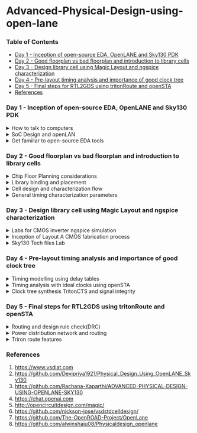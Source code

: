 # Advanced-Physical-Design-using-open-lane

### Table of Contents
- [Day 1 - Inception of open-source EDA, OpenLANE and Sky130 PDK](#day-1---inception-of-open-source-eda-openlane-and-sky130-pdk)
- [Day 2 - Good floorplan vs bad floorplan and introduction to library cells](#day-2---good-floorplan-vs-bad-floorplan-and-introduction-to-library-cells)
- [Day 3 - Design library cell using Magic Layout and ngspice characterization](#day-3---design-library-cell-using-magic-layout-and-ngspice-characterization)
- [Day 4 - Pre-layout timing analysis and importance of good clock tree](day-4---pre-layout-timing-analysis-and-importance-of-good-clock-tree)
- [Day 5 - Final steps for RTL2GDS using tritonRoute and openSTA](#day-5---final-steps-for-rtl2gds-using-tritonroute-and-opensta)
- [References](#references)

### Day 1 - Inception of open-source EDA, OpenLANE and Sky130 PDK
<details>
<summary>
How to talk to computers
</summary>    

The typical block diagram of a Arduino Microcontroller chip is shown here:  
<img width="500" alt="image" src="https://github.com/Lasya-G/Advanced-Physical-Design-using-open-lane/assets/140998582/553e99e1-a364-4c64-9e1a-5d61875c29c5">  

The package QFN-48 is shown below:  
<img width="500" alt="image" src="https://github.com/Lasya-G/Advanced-Physical-Design-using-open-lane/assets/140998582/609997e6-bf91-4950-8418-a2e7846337fe">  

The interface of the chip with package and the pads, core, die is shown here:
<img width="500" alt="Screenshot from 2023-09-05 19-16-57" src="https://github.com/Lasya-G/Advanced-Physical-Design-using-open-lane/assets/140998582/2ef42a7a-2c0d-4cd1-b7bb-3a44c9f6ac1a"> <img width="500" alt="image" src="https://github.com/Lasya-G/Advanced-Physical-Design-using-open-lane/assets/140998582/cf5a139e-e506-45a7-96ee-23751897edb5">  
PADS: They are the medium through which the signals are sent to the chip and vice-versa.

- Inorder for a program to run on the procssor, it first needs to get converted into an Assembly language which which finaaly gets converted into machine level language i.e; Binary.  
- The COMPILER converts the High-level language to Assembly level and the ASSEMBLER converts the Assembly level language into the Binary format.  



</details>

<details>
<summary>
SoC Design and openLAN
</summary>

The design of ASIC requires 3 main elements:  
<img width="400" alt="image" src="https://github.com/Lasya-G/Advanced-Physical-Design-using-open-lane/assets/140998582/a1d87924-47f5-4b99-b224-63a885a06366">  

The simplified ASIC design flow is shown below:  
<img width="450" alt="image" src="https://github.com/Lasya-G/Advanced-Physical-Design-using-open-lane/assets/140998582/1ff9041d-9dfe-4a04-b814-d8c18dd0c583">  

- **Synthesis**: This converts RTL into a circuit using the components from the standard cell library. The resultant circuit is described in HDL and is usually referred as gate-level netlist, which is a functional equivalent of RTL. Each cell has a different view depending on the tool used.
<img width="450" alt="image" src="https://github.com/Lasya-G/Advanced-Physical-Design-using-open-lane/assets/140998582/76df67ee-686b-438c-bd43-10d7ed8d6cd7">

- **Floor and Power planning**: The objective is to plan the silicon area and robust power distribution network to power the circuits.
  - Chip-Floor Planning: Partition the chip die between different system building blocks and place the I/O pads.
  - Macro-Floor Planning: We define the macro dimensions and its pin locations. We also define row definitions which is used in placement process.
  - Power PLanning : It is the process of managing and distributing electrical power within an IC to ensure proper functionality, performance, and reliability while minimizing power consumption.
<img width="400" alt="image" src="https://github.com/Lasya-G/Advanced-Physical-Design-using-open-lane/assets/140998582/1ce74b69-b92e-4275-8f02-57eb9ccae251">
<img width="200" alt="image" src="https://github.com/Lasya-G/Advanced-Physical-Design-using-open-lane/assets/140998582/1438aeca-4f1f-4396-86f0-6b965a85fcbc">
<img width="200" alt="image" src="https://github.com/Lasya-G/Advanced-Physical-Design-using-open-lane/assets/140998582/770361da-3faf-4993-8bd4-ff692b42e75b">

- **Placement**: Place the cells on the floorplan rows aligned with the sites. It is usually done in 2 steps:
  - Global placement : Finds the optimal positions for all cells, which can involve cell overlapping
  - Detailed placement : Positions are minimally altered to their fixed positions.
<img width="400" alt="image" src="https://github.com/Lasya-G/Advanced-Physical-Design-using-open-lane/assets/140998582/e3977563-aae6-4fe4-a0a8-45bec22d3799">


- **Clock Tree Synthesis**: It is used to create a clock distribution network inorder to deliver clock to all sequential elements with minimum skew and minimum latency, and in a good shape. It usually looks like a tree.
<img width="400" alt="image" src="https://github.com/Lasya-G/Advanced-Physical-Design-using-open-lane/assets/140998582/56fedd15-636f-4ceb-8cca-9699a8980766">

- **Routing**: Implement the interconnect using the available metal layers. These metal layers tracks form a routing grid. As routing grid is huge, divide and conquer approach is used for routing. First, Global routing generates the routing guides and then the Detailed routing uses the guide to implement actual wiring.

- **Sign Off**: It undergoes **Physical Verification** which includes Design Rules Checking and Layout vs Schematic, and **Timing Verification** which includes Static Timing Analysis.

<img width="500" alt="image" src="https://github.com/Lasya-G/Advanced-Physical-Design-using-open-lane/assets/140998582/7b760c4f-2dd0-40c1-9533-dbb1b13737f8">  

**OpenLane**

- It started as an Open-source flow for a true Open source tape-out experiment.
- Strive is a family of open everything SoCs. <img width="400" alt="image" src="https://github.com/Lasya-G/Advanced-Physical-Design-using-open-lane/assets/140998582/6bbdf602-9033-4594-ab31-5eafb0b70018">
- The main goal of OpenLane is to produce a clean GDSII with no human intervention.
- It is tuned for Skywater 130nm Open PDK, also supports XFAB180 and GF130G.
- It has 2 modes of operation: Autonomous and Interactive.

**OpenLane ASIC Flow**:  
<img width="700" alt="image" src="https://github.com/Lasya-G/Advanced-Physical-Design-using-open-lane/assets/140998582/f02bc1db-eee4-4c52-aa64-98c0a7577b01">   

</details>

<details>
<summary>
Get familiar to open-source EDA tools
</summary>

Follow the below steps for installation of OpenLane:  

```
cd $HOME
git clone https://github.com/The-OpenROAD-Project/OpenLane --recurse-submodules 
cd OpenLane
make
make test
cd /home/ASIC/OpenLane/designs/ci
cp -r * ../
```
Use the following commands to invoke OpenLane and run synthesis:  

```
cd ASIC/OpenLane
make mount
./flow.tcl -interactive
package require openlane 0.9
prep -design picorv32a
run_synthesis
```

<img width="700" alt="image" src="https://github.com/Lasya-G/Advanced-Physical-Design-using-open-lane/assets/140998582/bbe46115-0395-47a2-abce-93d9a9c80714">  

To view the netlist, use the following commands:  
```
cd designs/picorv32a/runs/RUN_2023.09.12_06.50.19//results/synthesis/
gedit picorv32.v
```

<img width="700" alt="image" src="https://github.com/Lasya-G/Advanced-Physical-Design-using-open-lane/assets/140998582/51d96007-594e-4b3f-9bca-d07bc582eb30">  

Synthesis report can be seen by using these:
  ```
cd designs/picorv32a/runs/RUN_2023.09.12_06.50.19//results/synthesis/
gedit 1-synthesis.AREA_0.stat.rpt 
```

<img width="700" alt="image" src="https://github.com/Lasya-G/Advanced-Physical-Design-using-open-lane/assets/140998582/a40f673b-6dfd-4ba6-9e69-c1814e013057">  

Flop ratio = Number of flops/Total number of cells = 1596/10104 = 0.1579 

</details>  

### Day 2 - Good floorplan vs bad floorplan and introduction to library cells
<details>
<summary>
Chip Floor Planning considerations
</summary>

There are 2 important factors to consider in Floorplanning: **Utilization Factor** and **Aspect Ratio**. They are defined as follows:
```
Utilisation Factor =  Area occupied by netlist
                     __________________________
                        Total area of core
```
When Utilization factor is 1, it means the core is completely utilised and there is no space for extra logic. So, we typically maintain the utilization factor as 0.5 or 0.6.  

```

Aspect Ratio =  Height
               ________
                Width

```
The Aspect ratio of 1 implies that the chip is square shaped. Any value other than 1 implies rectanglular chip.  

<i> **Pre-Placed Cells** </i> : They refer to specific logic cells or standard cells that are manually or algorithmically placed in predefined positions on the chip's layout before the automated placement and routing tools are applied to place and connect the rest of the logic cells. The locations of these pre-placement cells should be well defined because once placed, they cannot be altered. Pre-placement cells must always be surrounded by de-coupling capacitors.  

<i> **De-Coupling Capacitors** </i> : When we connect the circuit with wires, there will be some voltage drop as every physical thing has some resistance. This voltage supplied after the drop must always be in the safe range of noise margin. De-coupling capacitors are huge capacitors charged to power supply voltage and placed close the logic circuit. Their role is to decouple the circuit from power supply by supplying the necessary amount of current to the circuit. They pervent crosstalk and enable local communication.  

<img width="400" alt="image" src="https://github.com/Lasya-G/Advanced-Physical-Design-using-open-lane/assets/140998582/9c866db4-70a9-46b1-a5ca-d7bae4870c0b">  

<i> **Power Planning** </i> : 
- Ground Bump is a transient effect that can occur during the operation of the circuit where the voltage level of the ground (GND) signal temporarily rises or "bounces" above its reference voltage due to the switching of digital logic gates or other high-current activities. This condition arises when several blocks or cells try to dissipate power at the same time.
- Voltage droop, also known as voltage sag or voltage drop, refers to a temporary reduction in the power supply voltage at a specific point on the chip when a high current demand occurs. This condition arises when several blocks or cells try to draw power at the same time.

When this ground bump or voltage droop violates the noise margin range, then the desired output is not achievable. Inorder to avoid this, we place ground and power ports in horizontal and vertical positions so that these blokcs draw power or dissipate then to nearest associated port.  
<img width="600" alt="image" src="https://github.com/Lasya-G/Advanced-Physical-Design-using-open-lane/assets/140998582/948ce2d8-5b19-4f80-8c1e-50727e6be2af">  

<i> **Pin Placemnet** </i> : The connectivity information between the gates is coded using Verilog or VHDL language and is defined as the "Netlist". The Pin infromation is stored in between the Die and Core. The ordering of these pins is random as it depends on the placement of the cells. The clock cells is always bigger in size because it needs to drive most of the design blocks and must possess lease resistance.  
<img width="600" alt="image" src="https://github.com/Lasya-G/Advanced-Physical-Design-using-open-lane/assets/140998582/b82518b2-3968-4974-9785-7a1968b310b6">  

<i> **Floor Planning** </i>  

Floorplan of picorv32a is done using the below command:  
```
run_floorplan
```

Post the floorplan run, a .def file will have been created within the "results/floorplan" directory. We may review floorplan files by checking the "floorplan.tcl". The system defaults will have been overriden by switches set in "conifg.tcl" and further overriden by switches set in "sky130A_sky130_fd_sc_hd_config.tcl".  

To view the floorplan, we invoke magic.
```
cd ASIC/OPenLane/designs/picorv32a/runs/RUN_2023_09.16_05.35.04/results/floorplan
magic -T home/.volare/sky130A/libs.tech/magic/sky130A.tech lef read ../../tmp/merged.nom.lef def read picorv32.def &
```

<img width="700" alt="image" src="https://github.com/Lasya-G/Advanced-Physical-Design-using-open-lane/assets/140998582/83f02543-8742-4ef6-914c-bb0bdff2672d">  

</details>

<details>
<summary>
Library binding and placement
</summary>

<i> **Netlist Boinding and initial place design** </i> : First we need to bind the netlist with physical cells. We have shapes for OR, AND and every cell for pratice purpose. But in reality we dont have such shapes, we have give an physical dimensions like rectangles or squares weight and width. This information is given in libs and lefs. Now we place these cells in our design by initilaising it.  
<img width="600" alt="image" src="https://github.com/Lasya-G/Advanced-Physical-Design-using-open-lane/assets/140998582/ab168232-ad2b-42b9-8329-da28a22e3ff7">  

<i> **Placement Optimization** </i> : The next step is placement. Once we initial the design, the logic cells in netlist in its physical dimisoins is placed on the floorplan. Placement is perfomed in 2 stages:

- Global Placement: Cells will be placed randomly in optimal positions which may not be legal and cells may overlap. Optimization is done through reduction of half parameter wire length.
- Detailed Placement: It alters the position of cells post global placement so as to legalise them. Legalisation of cells is important from timing point of view.

<img width="600" alt="image" src="https://github.com/Lasya-G/Advanced-Physical-Design-using-open-lane/assets/140998582/d31aa82f-df6c-4c26-8da3-5c1319b75136">  

Optimization is stage where we estimate the length and capictance, based on that we add buffers. Ideally, Optimization is done for better timing.  

<i> **Congestion aware placement using RePlAce** </i> :  
Use the below command to run placement
```
run_placement
```

<img wudth="600" alt="image" src="https://github.com/Lasya-G/Advanced-Physical-Design-using-open-lane/assets/140998582/9b9947f0-3404-46d5-9c2e-79f4e1834c65">  

</details>

<details>
<summary>
Cell design and characterization flow
</summary>

<i> **Inputs for cell design flow** </i>  : Library is a place where we get information about every cell. It has differents cells with different size, functionality,threshold voltages. There is a typical cell design flow steps.
- Inputs : PDKS(process design kit) : DRC & LVS, SPICE Models, library & user-defined specs.
- Design Steps :Circuit design, Layout design (Art of layout Euler's path and stick diagram), Extraction of parasitics, Characterization (timing, noise, power).
- Outputs: CDL (circuit description language), LEF, GDSII, extracted SPICE netlist (.cir), timing, noise and power .lib files

<img width="250" alt="image" src="https://github.com/Lasya-G/Advanced-Physical-Design-using-open-lane/assets/140998582/feb4c3dd-7c7c-4613-9067-cc1381341540">  

<i> **Standard Cell Characterization Flow** </i> : Characterization refers to the process of gathering and analyzing electrical and performance data for a specific cell or library element. The goal of characterization is to provide accurate and comprehensive information about how the cell behaves under various operating conditions. This information is essential for designing and optimizing digital circuits using these cells.  
A typical standard cell characterization flow includes the following steps:  
- Read in the models and tech files
- Read extracted spice netlist
- Recognise behaviour of the cell
- Read the subcircuits
- Attach power sources
- Apply stimulus to characterization setup
- Provide necessary output capacitance loads
- Provide necessary simulation commands he opensource software called GUNA can be used for characterization. Steps 1-8 are fed into the GUNA software which generates timing, noise and power models.

Now all these 8 steps are fed in together as a configuration file to a characterization software called GUNA. This software generates timing, noise, power models. These .libs are classified as Timing characterization, power characterization and noise characterization.  

<img width="500" alt="image" src="https://github.com/Lasya-G/Advanced-Physical-Design-using-open-lane/assets/140998582/49271f4d-884e-46c1-8ee3-7e57659b5997">  

</details> 

<details>
<summary>
General timing characterization parameters 
</summary> 
  
<i> **Timing threshold definition** </i> :

Timing Definition | Value
------------ | -------------
slew_low_rise_thr  | 20% value
slew_high_rise_thr |  80% value
slew_low_fall_thr | 20% value
slew_high_fall_thr | 80% value
in_rise_thr | 50% value
in_fall_thr | 50% value
out_rise_thr | 50% value
out_fall_thr | 50% value    

<i> **Propagation delay and Tranistion time** </i> :   

- Propagation Delay: Propagation delay refers to the time it takes for a change in an input signal to reach 50% of its final value to produce a corresponding change in the output signal to reach 50% of its final value of a digital circuit.
```
rise delay =  time(out_fall_thr) - time(in_rise_thr)
```

- Transition Time : The time it takes the signal to move between states is the transition time , where the time is measured between 10% and 90% or 20% to 80% of the signal levels.
```
Fall transition time: time(slew_high_fall_thr) - time(slew_low_fall_thr)

Rise transition time: time(slew_high_rise_thr) - time(slew_low_rise_thr)
```

A poor choice of threshold points leads to neative delay value. Therefore a correct choice of thresholds is very important.  

</details>

### Day 3 - Design library cell using Magic Layout and ngspice characterization
<details>
<summary>
Labs for CMOS inverter ngspice simulation
</summary>

<i> **I/O Placer Revision** </i> :  PnR is a iterative flow and hence, we can make changes to the environment variables in the fly to observe the changes in our design. Let us say If I want to change my pin configuration along the core from equvi distance randomly placed to someother placement, we just set that IO mode variable on command prompt as shown below:  
```
set ::env(FP_IO_MODE) 2
```

<i> **Spice deck creation & Simulation for CMOS Inverter** </i> :  
Before performing SPICE simulation, we have to create a SPICE Deck that contains the information about the following:
- Component connectivity - how the components are connected
- Component values - values of each component present in the circuit
- Nodes - number of nodes and the elements connected between the nodes
- Simulation type and parameters - type of simulation to be performed, say operating point, AC analysis or DC Analysis etc
- Capacitance load - value of the capacitance connected at the load
- Model description - model files that should be included in the simulation
- Netlist description

<img width="600" alt="image" src="https://github.com/Lasya-G/Advanced-Physical-Design-using-open-lane/assets/140998582/870c74b3-b2fa-4af5-acef-a85781a5c5d4">   
<img width="600" alt="image" src="https://github.com/Lasya-G/Advanced-Physical-Design-using-open-lane/assets/140998582/1ae8949d-ab0c-4774-96b8-28e94a5614cf">  

<i> **Switching threshold** </i> : The switching threshold of a CMOS inverter is the point on the transfer characteristics where Vin equals Vout(=Vm). At this point, both PMOS and NMOS are in ON state which gives rise to a leakage current.  

<i> **Steps to gitclone vsdstdcelldesign** </i> : The Magic layout of a CMOS inverter will be used so as to intergate the inverter with the picorv32a design. To do this, inverter magic file is sourced from vsdstdcelldesign by cloning it within the <i> home/OpenLane </i> directory as follows:
```
git clone https://github.com/nickson-jose/vsdstdcelldesign
```
This creates a vsdstdcelldesign named folder in the openlane directory. Now, we can view the layout of inverter in magic using the below command:  
```
magic -T libs/sky130A.tech sky130_inv.mag &
```
<img width="600" alt="image" src="https://github.com/Lasya-G/Advanced-Physical-Design-using-open-lane/assets/140998582/10f0c189-fb59-41bd-81b3-77635d335deb">  

</details>
<details>
<summary>
Inception of Layout A CMOS fabrication process
</summary>

<i> **16 Mask CMOS process** </i> :  
The 16-mask CMOS process consists of the following steps:
1. Selection of subtrate: Secting the body/substrate material. <img width="300" alt="image" src="https://github.com/Lasya-G/Advanced-Physical-Design-using-open-lane/assets/140998582/498cf18e-c26d-4d56-85e4-eebb95c9926a"> 
2. Creating active region for transistors: Isolation between active region pockets by SiO2 and Si3N4 deposition followed by photolithography and etching. <img width="300" alt="image" src="https://github.com/Lasya-G/Advanced-Physical-Design-using-open-lane/assets/140998582/c3658e64-e1b2-4c4b-a15b-2e88f066b362">  
3. N-well and P-well formation: Ion implanation by Boron for P-well and by Phosphorous for N-well formation. <img width="300" alt="image" src="https://github.com/Lasya-G/Advanced-Physical-Design-using-open-lane/assets/140998582/cdfe9703-6187-40a5-85cb-c737759e9a1e">  
4. Formation of gate terminal: NMOS and PMOS gates formed by photolithography techniques. <img width="300" alt="image" src="https://github.com/Lasya-G/Advanced-Physical-Design-using-open-lane/assets/140998582/05e4dcf3-665e-41b3-b268-08f2b7ace7b9">
5. LDD (lightly doped drain) formation: LDD formed to prevent hot electron effect. <img width="300" alt="image" src="https://github.com/Lasya-G/Advanced-Physical-Design-using-open-lane/assets/140998582/84af76f3-696d-4c6b-b1b0-8fbe6e89cca0">
6. Source & drain formation: Screen oxide added to avoid channelling during implants followed by Aresenic implantation and annealing.  <img width="300" alt="image" src="https://github.com/Lasya-G/Advanced-Physical-Design-using-open-lane/assets/140998582/1e1df456-0e5b-4004-8237-87f144ee0384">
7. Local interconnect formation: Removal of screen oxide by HF etching. Deposition of Ti for low resistant contacts.  <img width="300" alt="image" src="https://github.com/Lasya-G/Advanced-Physical-Design-using-open-lane/assets/140998582/8ad5c234-8df4-4de6-9b1e-40b7203ed78f">  
8. Higher level metal formation: CMP for planarization followed by TiN and Tungsten deposition. Top SiN layer for chip protection.
<img width="500" alt="image" src="https://github.com/Lasya-G/Advanced-Physical-Design-using-open-lane/assets/140998582/a8e3ec3e-9dc4-4426-888a-a85f3a5b68d2">

The 16 masks used in the above process are:  

- *Substrate Mask (Mask 1):* This mask defines the active regions on the silicon wafer where transistors and other devices will be formed. It specifies the boundaries of the N-well and P-well regions.
- *Threshold Voltage Adjustment Mask (Mask 2):* This mask adjusts the threshold voltage of the transistors by defining the regions where threshold voltage implants are required.
- *Gate Oxide Mask (Mask 3):* This mask defines the areas where gate oxide will be grown or deposited. The gate oxide acts as an insulator between the gate electrode and the silicon substrate.
- *Poly-Silicon Gate Mask (Mask 4):* This mask defines the gate electrodes for both N-channel and P-channel transistors. It outlines the shape of the gates.
- *N+ and P+ Diffusion Masks (Masks 5 and 6):* These masks define the source and drain regions for the N-channel and P-channel transistors, respectively. These regions are typically doped with impurities to create the necessary electrical characteristics.
- *Contact Mask (Mask 7):* This mask defines the openings for contacts, which allow the metal layers to connect to the underlying silicon.
- *First Metal Layer Mask (Mask 8):* This mask defines the first layer of metal interconnects that connect various components on the chip, such as transistors and contacts.
- *Interlayer Dielectric (ILD) Mask (Mask 9):* This mask defines the dielectric material that insulates metal layers from each other. It also specifies the locations of vias for vertical connections.
- *Via Mask (Mask 10):* This mask defines the openings in the ILD layer for vias, which enable vertical connections between metal layers.
- *Second Metal Layer Mask (Mask 11):* This mask defines the second layer of metal interconnects, which connect to the underlying metal layer and vias.
- *Barrier Layer Mask (Mask 12):* This mask defines layers used to improve adhesion between metal and dielectric, enhancing the reliability of the interconnects.
- *Third Metal Layer Mask (Mask 13):* This mask defines the third layer of metal interconnects, which can connect to the lower metal layers through vias.
- *Passivation Layer Mask (Mask 14):* This mask defines the protective passivation layer that covers the entire chip, protecting it from external factors and contamination.
- *Bond Pad Mask (Mask 15):* This mask defines the locations of bond pads, which are used for external electrical connections and testing.
- *Test Structure Mask (Mask 16):* This mask includes various test structures used for quality control, testing, and characterization during manufacturing.

</details>

<details>
<summary>
Sky130 Tech files Lab
</summary>


<i> **Spice Extraction** </i> : Use the below commands in tkcon to achieve .mag to .spice extraction:  
```
extract all
ext2spice cthresh 0 rethresh 0
ext2spice
```
ext2spice commands converts the ext file to spice netlist. cthreh and rthresh are the switches to extract all the parasitic resistance and capacitance. The extracted spice list has to be modified as shown below to use ngspice to perform simulation:
<img width="600" alt="image" src="https://github.com/Lasya-G/Advanced-Physical-Design-using-open-lane/assets/140998582/7c203860-da34-45ef-8c01-d72d22fa5df7">

Use the following command to simulate spice netlist and plot the waveform:
```
ngspice sky130_inv.spice
plot y vs time a
```
<img width="500" alt="image" src="https://github.com/Lasya-G/Advanced-Physical-Design-using-open-lane/assets/140998582/0165717e-8401-4b2a-b939-9de2db8daa1e">

The spikes in the output at switching points is due to low capacitance loads. This can be taken care of by editing the spice deck to increase the load capacitance value.

<i> **Inverter Standard cell Characterization** </i> :
Four timing parameters are used to characterize the inverter standard cell:

- Rise transition: Time taken for the output to rise from 20% of max value to 80% of max value.
- Fall transition- Time taken for the output to fall from 80% of max value to 20% of max value.
- Cell rise delay = time(50% output rise) - time(50% input fall)
- Cell fall delay = time(50% output fall) - time(50% input rise)

The above timing parameters can be computed by noting down various values from the ngspice waveform:
```
Rise transition = (2.23843 - 2.17935) = 59.08ps

Fall transition = (4.09291 - 4.05004) = 42.87ps

Cell rise delay = (2.20636 - 2.15) = 56.36ps

Cell fall delay = (4.07479 - 4.05) = 24.79ps
```

<i> **Magic and DRC Rules** </i> :  
The technology file is a setup file that declares layer types, colors, patterns, electrical connectivity, DRC, device extraction rules and rules to read LEF and DEF files. Magic layouts can be sourced from ```opencircuitdesign.com``` using the command:  
```
wget http://opencircuitdesign.com/open_pdks/archive/drc_tests.tgz
tar xfz drc_tests.tgz
```

```
cd drc_tests
magic -d XR met3.mag
```

To analyse DRC errors, magic is invoked and the met3.mag file is opened either from the software as ```file-> open-> met3.mag``` or by running command in tkcon as ```magic -d XR met3```.
DRC errors can be found by selecting a component and typing: ```drc why``` in tkcon.  

The descriptions of DRC rules can be found in the [SKY130 PDK’s documentation](https://skywater-pdk.readthedocs.io/en/main/rules/).


</details>  


### Day 4 - Pre-layout timing analysis and importance of good clock tree
<details>
<summary>
Timing modelling using delay tables
</summary>

<i> **Steps to convert Grid info inti Track info** </i>:  
A requirement for ports as specified in ```tracks.info``` is that they should be at intersection of horizontal and vertical tracks. The CMOS Inverter ports A and Y are on li1 layer. It needs to be ensured that they're on the intersection of horizontal and vertical tracks. We access the tracks.info file for the pitch and direction information:  

<img width="500" alt="image" src="https://github.com/Lasya-G/Advanced-Physical-Design-using-open-lane/assets/140998582/5eebb2b0-aea1-437c-82bb-8f4ad009a507">  

To ensure that ports lie on the intersection point, the grid spacing in Magic (tkcon) must be changed to the li1 X and li1 Y values. Convergence of grid and tracks can be achieved using the following command:
```
grid 0.46um 0.34um 0.23um 0.17um
```
<img width="600" alt="image" src="https://github.com/Lasya-G/Advanced-Physical-Design-using-open-lane/assets/140998582/41cd60d2-6db7-42b9-b981-7f1ba1a92fd1">  

<i> **Steps to convert magic layout to std cell LEF** </i> :  
Next step is extracting LEF file for the cell. However, certain properties and definitions need to be set to the pins of the cell which aid the placer and router tool. For LEF files, a cell that contains ports is written as a macro cell, and the ports are the declared PINs of the macro. Our objective is to extract LEF from a given layout (here of a simple CMOS inverter) in standard format. Defining port and setting correct class and use attributes to each port is the first step. Ports of the layout are the pins of lef file.
- Select port->Edit->text and make the following changes:
<img width="500" alt="Screenshot from 2023-09-16 14-36-42" src="https://github.com/Lasya-G/Advanced-Physical-Design-using-open-lane/assets/140998582/587e87a8-bae9-4118-ac36-ef7b4db246f8">
The same procedure is followed for Y, VPWR, VGND:
<img width="500" alt="image" src="https://github.com/Lasya-G/Advanced-Physical-Design-using-open-lane/assets/140998582/809901b7-d9bd-428e-b9cb-835c593be6a0">
<img width="500" alt="image" src="https://github.com/Lasya-G/Advanced-Physical-Design-using-open-lane/assets/140998582/9810cfc9-2cd1-4347-bfda-a80563d89d82">
<img width="500" alt="image" src="https://github.com/Lasya-G/Advanced-Physical-Design-using-open-lane/assets/140998582/64d6e59d-95d5-4031-9172-d68625300d5d">

<i> **Standard cell LEF generation** </i> :
Before the CMOS Inverter standard cell LEF is extracted, the purpose of ports must be defined:
```
//Select A area

port class input
port use signal

//Select Y area

port class output
port use signal

//Select VPWR area

port class inout
port use power

//Select VGND area

port class inout
port use ground
```

LEF extraction is done using the below command:
```
lef write
```
This generates sky130_vsdinv.lef file.  

<i> **Steps to include to custome cell in design** </i> :  
To include custom cell into syntheis:  
- Copy file to picorv32a location.
- In the config.json file, make the following changes:
```

{
    "DESIGN_NAME": "picorv32",
    "VERILOG_FILES": "dir::src/picorv32a.v",
    "CLOCK_PORT": "clk",
    "CLOCK_NET": "clk",
    "GLB_RESIZER_TIMING_OPTIMIZATIONS": true,
    "RUN_HEURISTIC_DIODE_INSERTION": true,
    "DIODE_ON_PORTS": "in",
    "GPL_CELL_PADDING": 2,
    "DPL_CELL_PADDING": 2,
    "CLOCK_PERIOD": 24,
    "FP_CORE_UTIL": 35,
    "PL_RANDOM_GLB_PLACEMENT": 1,
    "PL_TARGET_DENSITY": 0.5,
    "FP_SIZING": "relative",
    "LIB_SYNTH":"dir::src/sky130_fd_sc_hd__typical.lib",
    "LIB_FASTEST":"dir::src/sky130_fd_sc_hd__fast.lib",
    "LIB_SLOWEST":"dir::src/sky130_fd_sc_hd__slow.lib",
    "LIB_TYPICAL":"dir::src/sky130_fd_sc_hd__typical.lib",
    "TEST_EXTERNAL_GLOB":"dir::/src/*",
    "SYNTH_DRIVING_CELL":"sky130_vsdinv",
    "MAX_FANOUT_CONSTRAINT": 4,
    "pdk::sky130*": {
        "MAX_FANOUT_CONSTRAINT": 6,
        "scl::sky130_fd_sc_ms": {
            "FP_CORE_UTIL": 30
        }
    }
}
```

Now, run OpenLane using the following commands:
```
prep -design picorv32a
set lefs [glob $::env(DESIGN_DIR)/src/*.lef]
add_lefs -src $lefs
run_synthesis
```
<img width="500" alt="image" src="https://github.com/Lasya-G/Advanced-Physical-Design-using-open-lane/assets/140998582/bc730d67-71a7-4fb1-a161-4a31d85a6104">  

Now we use the below commands to run floorplan and placement:
```
run_floorplan
run_placement
```

<img width="600" alt="Screenshot from 2023-09-18 13-54-46" src="https://github.com/Lasya-G/Advanced-Physical-Design-using-open-lane/assets/140998582/5e549c79-5d39-44dd-a498-d436239a8d1b">  



<i> **Dealy Tables** </i> :  
We encounter several types of delays in ASIC design. They are as follows:Gate delay or Intrinsic delay,Net delay or Interconnect delay or Wire delay or Extrinsic delay or Flight time, Transition or Slew,Propagation delay,Contamination delay. Wire delays or extrinsic delays are calculated using output drive strength, input capacitance and wire load models. Other delays are intrinsic properties of each and every gate. Delays are interdependent on different electrical properties.Input capacitance of the logic gate is a function of output state, output loads and input slew rate, Internal timing arcs and output slew rate is a function of switching inputs, Capacitance of the wire is dependent on frequency. Lets say two scenarios, we have long wire and the cell(X1) is sitting at the end of the wire : the delay of this cell will be different because of the bad transition that caused due to the resistance and capcitances on the long wire. we have the same cell sitting at the end of the short wire: the delay of this will be different since the transistion is not that bad comapred. Eventhough both are same cells, depending upon the input tran, the delay got changed. Same goes with o/p load also.  

<img width="600" alt="image" src="https://github.com/Lasya-G/Advanced-Physical-Design-using-open-lane/assets/140998582/75274263-46c7-45a7-b494-a95286fc040e">  

</details>

<details>
<summary>
Timing analysis with ideal clocks using openSTA
</summary>

<i> **Setup timing Analysis(Flip flop)** </i> :  
Setup time is the required time duration that the input data MUST be stable before the triggering-edge of the clock. If data is changing within this setup time window, the input data might be lost and not stored in the flip-flop as metastability might occur. What is metastability? When setup and hold time requirements are violated, the flip-flop state becomes unstable, and after an unpredictable duration, the state of the flip-flop can settle either way (1 or 0). This scenario is known as metastability. As shown in the following diagram, output Q1 passes through the slow logic and arrives late at the input D2 of FF2, which leads to setup time violation and the loss of the new data. Thus combinational delay must be less than clock frequency - setup time.  

<img width="600" alt="image" src="https://github.com/Lasya-G/Advanced-Physical-Design-using-open-lane/assets/140998582/62aa2cbb-93d9-4045-9ca4-12c2ca1675ca">  
  

**Clock Jitter**:  This is a characteristic of the clock source and the clock signal environment. It can be defined as “deviation of a clock edge from its ideal location.” Clock jitter is typically caused by clock generator circuitry, noise, power supply variations, interference from nearby circuitry etc. Jitter is a contributing factor to the design margin specified for timing closure.  
<img width="600" alt="image" src="https://github.com/Lasya-G/Advanced-Physical-Design-using-open-lane/assets/140998582/5ab2d48b-fb60-4cd4-bd5c-72eaf7402bd6">  

<i> **Post-synthesis timing analysis using Openlane** </i> :

Timing analysis is carried out outside the openLANE flow using OpenSTA tool. For this, a new file pre_sta.conf is created. This file would be reqiured to carry out the STA analysis. Invoke OpenSTA outside the openLANE flow as follows:
```
sta pre_sta.conf
```

Since clock tree synthesis has not been performed yet, the analysis is with respect to ideal clocks and only setup time slack is taken into consideration. The slack value is the difference between data required time and data arrival time. The worst slack value must be greater than or equal to zero. If a negative slack is obtained, following steps may be followed:
- Change synthesis strategy, synthesis buffering and synthesis sizing values.
- Review maximum fanout of cells and replace cells with high fanout.

</details>

<details>
<summary>
Clock tree synthesis TritonCTS and signal integrity
</summary>

The purpose of building a clock tree is enable the clock input to reach every element and to ensure a zero clock skew. H-tree is a common methodology followed in CTS. Before attempting a CTS run in TritonCTS tool, if the slack was attempted to be reduced in previous run, the netlist may have gotten modified by cell replacement techniques. Therefore, the verilog file needs to be modified using the write_verilog command. In this stage clock is propagated and make sure that clock reaches each and every clock pin from clock source with mininimum skew and insertion delay. Inorder to do this, we implement H-tree using mid point strategy.  

- **Balanced Tree CTS**: In a balanced tree CTS, the clock signal is distributed in a balanced manner, often resembling a binary tree structure. This approach aims to provide roughly equal path lengths to all clock sinks (flip-flops) to minimize clock skew. It's relatively straightforward to implement and analyze but may not be the most power-efficient solution.

- **H-tree CTS**: An H-tree CTS uses a hierarchical tree structure, resembling the letter "H." It is particularly effective for distributing clock signals across large chip areas. The hierarchical structure can help reduce clock skew and optimize power consumption.
<img width="500" alt="image" src="https://github.com/Lasya-G/Advanced-Physical-Design-using-open-lane/assets/140998582/6269d08b-5895-4f04-931c-be311a162db0">

- **Star CTS**: In a star CTS, the clock signal is distributed from a single central point (like a star) to all the flip-flops. This approach simplifies clock distribution and minimizes clock skew but may require a higher number of buffers near the source.

- **Global-Local CTS**: Global-Local CTS is a hybrid approach that combines elements of both star and tree topologies. The global clock tree distributes the clock signal to major clock domains, while local trees within each domain further distribute the clock. This approach balances between global and local optimization, addressing both chip-wide and domain-specific clocking requirements.

- **Mesh CTS**: In a mesh CTS, clock wires are arranged in a mesh-like grid pattern, and each flip-flop is connected to the nearest available clock wire. It is often used in highly regular and structured designs, such as memory arrays. Mesh CTS can offer a balance between simplicity and skew minimization.

- **Adaptive CTS**: Adaptive CTS techniques adjust the clock tree structure dynamically based on the timing and congestion constraints of the design. This approach allows for greater flexibility and adaptability in meeting design goals but may be more complex to implement.

<i> **CrossTalk** </i> :  Crosstalk is a disturbance caused by the electric or magnetic fields of one telecommunication signal affecting a signal in an adjacent circuit. Essentially, every electrical signal has a varying electromagnetic field. Whenever these fields overlap, unwanted signals -- capacitive, conductive or inductive coupling -- cause electromagnetic interference (EMI) that can create crosstalk. Overlap can occur with structured cabling, integrated circuit design, audio electronics and other connectivity systems. For example, if there are two wires in close proximity that are carrying different signals, their currents will create magnetic fields that induce a weaker signal in the neighboring wire. Impact: Crosstalk is a significant concern in VLSI design due to the high integration density of components on a chip. Uncontrolled crosstalk can lead to data corruption, timing violations, and increased power consumption. Mitigation: VLSI designers employ various techniques to mitigate crosstalk, such as optimizing layout and routing, using appropriate shielding, implementing proper clock distribution strategies, and utilizing clock gating to reduce dynamic power consumption when logic is idle.  

<img width="600" alt="image" src="https://github.com/Lasya-G/Advanced-Physical-Design-using-open-lane/assets/140998582/79620abf-1e88-4fec-8938-1622c3a4a722">  

<i> **Clock Net Shielding** </i> : Shielding is done so as to prevent gltch. Shields are connected to VDD or GND. The shields do not switch.VLSI designers may use shielding techniques to isolate the clock network from other signals, reducing the risk of interference. This can include dedicated clock routing layers, clock tree synthesis algorithms, and buffer insertion to manage clock distribution more effectively. Clock Domain Isolation: VLSI designs often have multiple clock domains. Shielding and proper clock gating help ensure that clock signals do not propagate between domains, avoiding metastability issues and maintaining synchronization.  

<img width="600" alt="image" src="https://github.com/Lasya-G/Advanced-Physical-Design-using-open-lane/assets/140998582/1a7157d8-6181-4c9c-85e6-3208090e38f8">  

<i> **LAB** </i> :  
The purpose of building a clock tree is enable the clock input to reach every element and to ensure a zero clock skew. H-tree is a common methodology followed in CTS. Before attempting a CTS run in TritonCTS tool, if the slack was attempted to be reduced in previous run, the netlist may have gotten modified by cell replacement techniques. Therefore, the verilog file needs to be modified using the ```write_verilog``` command. Then, the synthesis, floorplan and placement is run again.   
To run CTS use the below command:
```
run_cts
```

After CTS run, my slack values are:
```
setup = 13.45
Hold = 0.16
```
<img width="600" alt="image" src="https://github.com/Lasya-G/Advanced-Physical-Design-using-open-lane/assets/140998582/ea432a79-0497-4ab5-8fd9-90286c5e06bf">  

Here, my both values are not voilating as they are positive.  
Since, clock is propagated, from this stage, we do timing analysis with real clocks. From now post cts analysis is performed by operoad within the openlane flow:
```
openroad
read_lef <path of merge.nom.lef>
read_def <path of def>
write_db pico_cts.db
read_db pico_cts.db
read_verilog /home/parallels/OpenLane/designs/picorv32a/runs/RUN_09-09_11-20/results/synthesis/picorv32a.v
read_liberty $::env(LIB_SYNTH_COMPLETE)
read_sdc /home/parallels/OpenLane/designs/picorv32a/src/my_base.sdc
set_propagated_clock (all_clocks)
report_checks -path_delay min_max -format full_clock_expanded -digits 4
```
<img width="600" alt="268354707-f93e8387-ca88-4a88-b809-c8c52436ad85" src="https://github.com/Lasya-G/Advanced-Physical-Design-using-open-lane/assets/140998582/6d0e2dee-4790-4cab-ae50-94856701e26b">  

<img width="600" alt="268354659-fff6a48d-59f0-446e-b6da-f456dcef0dbe" src="https://github.com/Lasya-G/Advanced-Physical-Design-using-open-lane/assets/140998582/27b6c135-e578-4ee7-9625-3a7f5d8b05a0">  

To check all the clock buffers, use these commands in openlane:
```
echo $::env(CTS_CLK_BUFFER_LIST)
set $::env(CTS_CLK_BUFFER_LIST) [lreplace $::env(CTS_CLK_BUFFER_LIST) 0 0]
echo $::env(CTS_CLK_BUFFER_LIST)
```

</details>

### Day 5 - Final steps for RTL2GDS using tritonRoute and openSTA
<details>
<summary>
Routing and design rule check(DRC)
</summary>

<i> **Maze Routing and Lee's algorithm** </i>:  
Routing is the process of creating physical connections based on logical connectivity. Signal pins are connected by routing metal interconnects. Routed metal paths must meet timing, clock skew, max trans/cap requirements and also physical DRC requirements. In grid based routing system each metal layer has its own tracks and preferred routing direction which are defined in a unified cell in the standard cell library.  
There are four steps of routing operations:
1. Global routing
2. Track assignment
3. Detail routing
4. Search and repair

The Maze Routing algorithm, such as the Lee algorithm, is one approach for solving routing problems. In this method, a grid similar to the one created during cell customization is utilized for routing purposes. The Lee algorithm starts with two designated points, the source and target, and leverages the routing grid to identify the shortest or optimal route between them. The algorithm assigns labels to neighboring grid cells around the source, incrementing them from 1 until it reaches the target (for instance, from 1 to 7). Various paths may emerge during this process, including L-shaped and zigzag-shaped routes. The Lee algorithm prioritizes selecting the best path, typically favoring L-shaped routes over zigzags. If no L-shaped paths are available, it may resort to zigzag routes. This approach is particularly valuable for global routing tasks. However, the Lee algorithm has limitations. It essentially constructs a maze and then numbers its cells from the source to the target. While effective for routing between two pins, it can be time-consuming when dealing with millions of pins. There are alternative algorithms that address similar routing challenges.  

<img width="600" alt="image" src="https://github.com/Lasya-G/Advanced-Physical-Design-using-open-lane/assets/140998582/a6c25672-e5f3-462c-bf28-5ddc93d8b1b3">  

<i> **DRC** </i> :  

Design Rule Checking (DRC) verifies as to whether a specific design meets the constraints imposed by the process technology to be used for its manufacturing. DRC checking is an essential part of the physical design flow and ensures the design meets manufacturing requirements and will not result in a chip failure. The process technology rules are provided by process engineers and/or fabrication facility.Each process technology will have its own set of rules. The number of DRC rules and complexity of rules increases as the manufacturing technology shrinks at advanced nodes DRC verifies whether a design meets the predefined process technology rules given by the foundry for its manufacturing. DRC checking is an essential part of the physical design flow and ensures the design meets manufacturing requirements and will not result in a chip failure. It defines the Quality of chip. They are so many DRCs, let us see few of them Design rules for physical wires Minimum width of the wire Minimum spacing between the wires Minimum pitch of the wire To solve signal short violation, we take the metal layer and put it on to upper metal layer. We check via rules via width via spacing.  

<img width="250" alt="image" src="https://github.com/Lasya-G/Advanced-Physical-Design-using-open-lane/assets/140998582/f4e6ba96-3deb-4675-9fe0-ca6daa30e10a">  
<img width="250" alt="image" src="https://github.com/Lasya-G/Advanced-Physical-Design-using-open-lane/assets/140998582/47135e42-21e1-4e5f-a7cb-fccdcd90fe96">  
<img width="250" alt="image" src="https://github.com/Lasya-G/Advanced-Physical-Design-using-open-lane/assets/140998582/cc9c05ac-5dd5-4e4f-ad3a-d36b8ffa1262">  

<img width="250" alt="image" src="https://github.com/Lasya-G/Advanced-Physical-Design-using-open-lane/assets/140998582/75a51f01-c34b-4b17-be9b-b25a10413c85">  
<img width="250" alt="image" src="https://github.com/Lasya-G/Advanced-Physical-Design-using-open-lane/assets/140998582/47022cb5-9530-47e5-a3a0-d0236d538609">  
<img width="250" alt="image" src="https://github.com/Lasya-G/Advanced-Physical-Design-using-open-lane/assets/140998582/b68b0bf8-3006-4fc3-9dea-613ef70bd369">  

<img width="500" alt="image" src="https://github.com/Lasya-G/Advanced-Physical-Design-using-open-lane/assets/140998582/9cd493b1-9e9a-4dd2-a081-f892253ebcdf">  

</details>
<details>
<summary>
Power distribution network and routing
</summary>

<i> **LAB** </i> :  
PDN must be generated after CTS and post-CTS STA analyses.
```
gen_pdn
```

We can confirm the success of PDN by checking the current def environment variable: ```echo $::env(CURRENT_DEF)```  

- ```gen_pdn``` - Generates the Power Distribution network.
- The power distribution network has to take the ```design_cts.def``` as the input def file.This will create the grid and the straps for the Vdd and the ground. These are placed around the standard cells.
- The standard cells are designed such that it's height is multiples of the space between the Vdd and the ground rails. Here, the pitch is 2.72. Only if the above conditions are adhered it is possible to power the standard cells.
- The power to the chip, enters through the power pads. There is each for Vdd and Gnd
- From the pads, the power enters the rings, through the via. The straps are connected to the ring. Vdd straps are connected to the Vdd ring and the Gnd Straps are connected to the Gnd ring. There are horizontal and the vertical straps.
- Now the power has to be supplied from the straps to the standard cells. The straps are connected to the rails of the standard cells.
- If macros are present then the straps attach to the rings of the macros via the macro pads and the pdn for the macro is pre-done.
- There are definitions for the straps and the railss. In this design straps are at metal layer 4 and 5 and the standard cell rails are at the metal layer 1. Vias connect accross the layers as required.

<img width="600" alt="image" src="https://github.com/Lasya-G/Advanced-Physical-Design-using-open-lane/assets/140998582/d621bace-65ac-4995-aaf5-8256c019bd40">  

<i> **Routing** </i> :
OpenLANE uses the TritonRoute tool for routing. There are 2 stages of routing:
1. Global routing: Routing region is divided into rectangle grids which are represented as course 3D routes (Fastroute tool).
2. Detailed routing: Finer grids and routing guides used to implement physical wiring (TritonRoute tool).

<img width="600" alt="image" src="https://github.com/Lasya-G/Advanced-Physical-Design-using-open-lane/assets/140998582/9ecd3b99-7633-4f06-82c5-dc953564fc62">  


</details>

<details>
<summary>
Triron route features
</summary>

Features of TritonRoute:
- Honouring pre-processed route guides.
- Assumes that each net satisfies inter guide connectivity.
- Uses MILP based panel routing scheme.
- Intra-layer parallel and inter-layer sequential routing framework.

<i> **Pre-processed route guides** </i> :  TritonRoute places significant emphasis on following pre-processed route guides. This involves several actions:
- Initial Route Guide Analysis: TritonRoute analyzes the directions specified in the preferred route guides. If any non-directional routing guides are identified, it breaks them down into unit widths.
- Guide Splitting: In cases where non-directional routing guides are encountered, TritonRoute divides them into unit widths to facilitate routing.
- Guide Merging: TritonRoute merges guides that are orthogonal (touching guides) to the preferred guides, streamlining the routing process.
- Guide Bridging: When it encounters guides that run parallel to the preferred routing guides, TritonRoute employs an additional layer to bridge them, ensuring efficient routing within the preprocessed guides.
- Assumes route guide for each net satisfy inter guide connectivity Same metal layer with touching guides or neighbouring metal layers with nonzero vertically overlapped area( via are placed ).each unconnected termial i.e., pin of a standard cell instance should have its pin shape overlapped by a routing guide( a black dot(pin) with purple box(metal1 layer))

<img width="500" alt="![image](https://github.com/Lasya-G/Advanced-Physical-Design-using-open-lane/assets/140998582/007ef3bb-4477-42ba-b936-1d0b58918c5e)

<i> **Inter guide connectivity and intra-inter layer routing** </i> :
Two guides are connected if They are on the same metal layer with touching edges or they are on neighbouring metal layers with a non zero vertically overlapped area. Each unconnected terminal should have its pin shape overlapped by a route guide.  
<img width="500" alt="image" src="https://github.com/Lasya-G/Advanced-Physical-Design-using-open-lane/assets/140998582/d3594a3d-6a6b-4505-9a10-ffd2d44a0fb9">  

<img width="500" alt="image" src="https://github.com/Lasya-G/Advanced-Physical-Design-using-open-lane/assets/140998582/6ad6605e-0856-417e-a329-d7de50eb5420">  

<i> **Handling connectivity** </i> :  
The inputs to triton detailed route are lef file, def file, preprocessed route guides. THe outputs are detailed routing solutions with optimized wire length and via coun. Constraint files: Route guide honoring, connectivity constraints and design rules.
- Access Point: An on grid metal poiny on the route guide, used to connect to lower layer segments, upperlayer pins or io ports.
- Access Point Cluster: A collection of all access points derived from lower layer segments upper layer guide a pin or an io port.

<img width="600" alt="image" src="https://github.com/Lasya-G/Advanced-Physical-Design-using-open-lane/assets/140998582/9db457f1-a6cb-496e-bd12-4f4486b9f857">  

<i> **Topology Algorithm** </i> :  
<img width="500" alt="image" src="https://github.com/Lasya-G/Advanced-Physical-Design-using-open-lane/assets/140998582/d351c6a6-6b30-406e-8e31-6809259683df">  




</details>

### References
1. https://www.vsdiat.com
2. https://github.com/Devipriya1921/Physical_Design_Using_OpenLANE_Sky130
3. https://github.com/Rachana-Kaparthi/ADVANCED-PHYSICAL-DESIGN-USING-OPENLANE-SKY130
4. https://chat.openai.com
5. http://opencircuitdesign.com/magic/
6. https://github.com/nickson-jose/vsdstdcelldesign/
7. https://github.com/The-OpenROAD-Project/OpenLane
8. https://github.com/alwinshaju08/Physicaldesign_openlane

